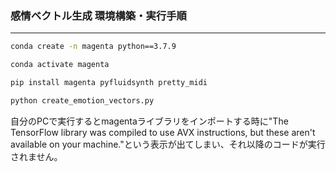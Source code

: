 ### 感情ベクトル生成 環境構築・実行手順
---
```bash
conda create -n magenta python==3.7.9
```
```bash
conda activate magenta
```

```bash
pip install magenta pyfluidsynth pretty_midi
```

```bash
python create_emotion_vectors.py
```

自分のPCで実行するとmagentaライブラリをインポートする時に"The TensorFlow library was compiled to use AVX instructions, but these aren't available on your machine."という表示が出てしまい、それ以降のコードが実行されません。
